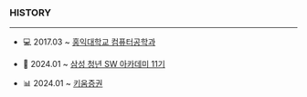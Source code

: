 
### HISTORY

----

- 💻 2017.03 ~ [홍익대학교 컴퓨터공학과](https://wwwce.hongik.ac.kr/dept/index.html) 

- 🏫 2024.01 ~ [삼성 청년 SW 아카데미 11기](https://www.ssafy.com/ksp/jsp/swp/swpMain.jsp)

- 📊 2024.01 ~ [키움증권](https://www3.kiwoom.com/h/main)
